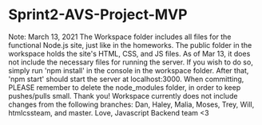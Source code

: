 # Sprint2-AVS-Project-MVP

Note: March 13, 2021
The Workspace folder includes all files for the functional Node.js site, just like in
the homeworks. The public folder in the workspace holds the site's HTML, CSS, and JS
files.
As of Mar 13, it does not include the necessary files for running the server. If you
wish to do so, simply run 'npm install' in the console in the workspace
folder. After that, 'npm start' should start the server at localhost:3000.
When committing, PLEASE remember to delete the node_modules folder, in order to keep pushes/pulls small. Thank you!
Workspace currently does not include changes from the following branches:
Dan, Haley, Malia, Moses, Trey, Will, htmlcssteam, and master.
Love, Javascript Backend team <3
